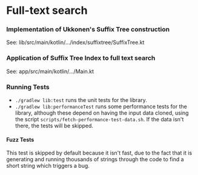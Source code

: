 # Full-text search

### Implementation of Ukkonen's Suffix Tree construction

See: lib/src/main/kotlin/.../index/suffixtree/SuffixTree.kt

### Application of Suffix Tree Index to full text search

See: app/src/main/kotlin/.../Main.kt

### Running Tests

- `./gradlew lib:test` runs the unit tests for the library.
- `./gradlew lib:performanceTest` runs some performance tests for the library,
  although these depend on having the input data cloned, using the script
  `scripts/fetch-performance-test-data.sh`. If the data isn't there, the tests
  will be skipped.

#### Fuzz Tests

This test is skipped by default because it isn't fast, due to the fact that it
is generating and running thousands of strings through the code to find a short
string which triggers a bug.


